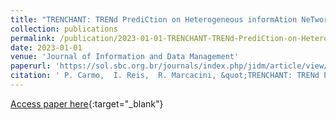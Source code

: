 ```yaml
---
title: "TRENCHANT: TRENd PrediCtion on Heterogeneous informAtion NeTworks"
collection: publications
permalink: /publication/2023-01-01-TRENCHANT-TRENd-PrediCtion-on-Heterogeneous-informAtion-NeTworks
date: 2023-01-01
venue: 'Journal of Information and Data Management'
paperurl: 'https://sol.sbc.org.br/journals/index.php/jidm/article/view/2546'
citation: ' P. Carmo,  I. Reis,  R. Marcacini, &quot;TRENCHANT: TRENd PrediCtion on Heterogeneous informAtion NeTworks.&quot; Journal of Information and Data Management, 2023.'
---
```

[Access paper here](https://sol.sbc.org.br/journals/index.php/jidm/article/view/2546){:target="_blank"}
